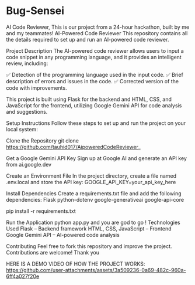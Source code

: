 # Bug-Sensei
AI Code Reviewer, This is our project from a 24-hour hackathon, built by me and my teammates! 
AI-Powered Code Reviewer This repository contains all the details required to set up and run an AI-powered code reviewer.

Project Description The AI-powered code reviewer allows users to input a code snippet in any programming language, and it provides an intelligent review, including:

✅ Detection of the programming language used in the input code. ✅ Brief description of errors and issues in the code. ✅ Corrected version of the code with improvements.

This project is built using Flask for the backend and HTML, CSS, and JavaScript for the frontend, utilizing Google Gemini API for code analysis and suggestions.

Setup Instructions Follow these steps to set up and run the project on your local system:

Clone the Repository git clone https://github.com/tauhid017/AipoweredCodeReviewer_

Get a Google Gemini API Key Sign up at Google AI and generate an API key from ai.google.dev

Create an Environment File In the project directory, create a file named .env.local and store the API key: GOOGLE_API_KEY=your_api_key_here

Install Dependencies Create a requirements.txt file and add the following dependencies: Flask python-dotenv google-generativeai google-api-core

pip install -r requirements.txt

Run the Application python app.py and you are god to go !
Technologies Used Flask – Backend framework HTML, CSS, JavaScript – Frontend Google Gemini API – AI-powered code analysis

Contributing Feel free to fork this repository and improve the project. Contributions are welcome! Thank you

HERE IS A DEMO VIDEO OF HOW THE PROJECT WORKS: https://github.com/user-attachments/assets/3a509236-0a69-482c-960a-6ff4a027f20e
